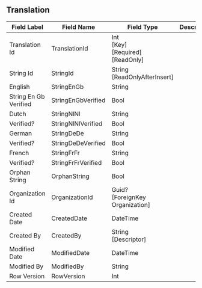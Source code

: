 # 




## Translation
| Field Label | Field Name | Field Type | Description |  
| ---- | ---- | ---- | ---- |  
| Translation Id | TranslationId | Int<br/>  [Key]<br/>  [Required]<br/>  [ReadOnly] |  |  
| String Id | StringId | String<br/>  [ReadOnlyAfterInsert] |  |  
| English | StringEnGb | String |  |  
| String En Gb Verified | StringEnGbVerified | Bool |  |  
| Dutch | StringNlNl | String |  |  
| Verified? | StringNlNlVerified | Bool |  |  
| German | StringDeDe | String |  |  
| Verified? | StringDeDeVerified | Bool |  |  
| French | StringFrFr | String |  |  
| Verified? | StringFrFrVerified | Bool |  |  
| Orphan String | OrphanString | Bool |  |  
| Organization Id | OrganizationId | Guid?<br/>  [ForeignKey Organization] |  |  
| Created Date | CreatedDate | DateTime |  |  
| Created By | CreatedBy | String<br/>  [Descriptor] |  |  
| Modified Date | ModifiedDate | DateTime |  |  
| Modified By | ModifiedBy | String |  |  
| Row Version | RowVersion | Int |  |  

